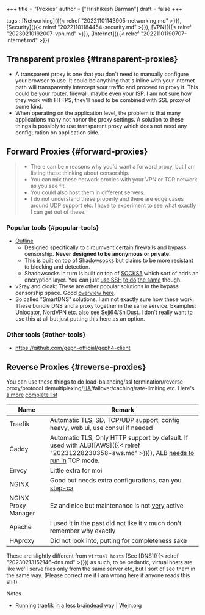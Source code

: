+++
title = "Proxies"
author = ["Hrishikesh Barman"]
draft = false
+++

tags
: [Networking]({{< relref "20221101143905-networking.md" >}}), [Security]({{< relref "20221101184454-security.md" >}}), [VPN]({{< relref "20230210192007-vpn.md" >}}), [Internet]({{< relref "20221101190707-internet.md" >}})


## Transparent proxies {#transparent-proxies}

-   A transparent proxy is one that you don't need to manually configure your browser to use. It could be anything that's inline with your internet path will transparently intercept your traffic and proceed to proxy it. This could be your router, firewall, maybe even your ISP. I am not sure how they work with HTTPS, they'll need to be combined with SSL proxy of some kind.
-   When operating on the application level, the problem is that many applications many not honor the proxy settings. A solution to these things is possibly to use transparent proxy which does not need any configuration on application side.


## Forward Proxies {#forward-proxies}

<div class="warning small-text">

> -   There can be `n` reasons why you'd want a forward proxy, but I am listing these thinking about censorship.
> -   You can mix these network proxies with your VPN or TOR network as you see fit.
> -   You could also host them in different servers.
> -   I do not understand these properly and there are edge cases around UDP support etc. I have to experiment to see what exactly I can get out of these.
</div>


### Popular tools {#popular-tools}

-   [Outline](https://getoutline.org/how-it-works/)
    -   Designed specifically to circumvent certain firewalls and bypass censorship. **Never designed to be anonymous or private**.
    -   This is built on top of [Shadowsocks](https://en.wikipedia.org/wiki/Shadowsocks) but claims to be more resistant to blocking and detection.
    -   Shadowsocks in turn is built on top of [SOCKS5](https://datatracker.ietf.org/doc/html/rfc1928) which sort of adds an encryption layer. You can just [use SSH](https://ma.ttias.be/socks-proxy-linux-ssh-bypass-content-filters/) [to do](https://github.com/sshuttle/sshuttle) [the same](http://www.dest-unreach.org/socat/doc/socat-tun.html) though.
-   v2ray and cloak: These are other popular solutions in the bypass censorship space. Good [overview here](https://github.com/net4people/bbs/issues/36).
-   So called "SmartDNS" solutions. I am not exactly sure how these work. These bundle DNS and a proxy together in the same service. Examples: Unlocator, NordVPN etc. also see [Seji64/SniDust](https://github.com/Seji64/SniDust). I don't really want to use this at all but just putting this here as an option.


### Other tools {#other-tools}

-   <https://github.com/geph-official/geph4-client>


## Reverse Proxies {#reverse-proxies}

You can use these things to do load-balancing/ssl termination/reverse proxy/protocol demultiplexing/[HA](https://www.reddit.com/r/selfhosted/comments/ytg5kf/high_availability_for_beginners/)/failover/caching/rate-limiting etc. Here's [a more](https://github.com/GrrrDog/weird_proxies) [complete list](https://www.authelia.com/overview/prologue/supported-proxies/)

| Name                | Remark                                                                                                                                                                                              |
|---------------------|-----------------------------------------------------------------------------------------------------------------------------------------------------------------------------------------------------|
| Traefik             | Automatic TLS, SD, TCP/UDP support, config heavy, web ui, use consul if needed                                                                                                                      |
| Caddy               | Automatic TLS, Only HTTP support by default. If used with ALB([AWS]({{< relref "20231228230358-aws.md" >}})), ALB [needs to run in](https://caddy.community/t/load-balancing-caddy/10467) TCP mode. |
| Envoy               | Little extra for moi                                                                                                                                                                                |
| NGINX               | Good but needs extra configurations, can you [step-ca](https://smallstep.com/docs/step-ca)                                                                                                          |
| NGINX Proxy Manager | Ez and nice but maintenance is not [very](https://github.com/NginxProxyManager/nginx-proxy-manager/discussions/1202) active                                                                         |
| Apache              | I used it in the past did not like it v.much don't remember why exactly                                                                                                                             |
| HAproxy             | Did not look into, putting for completeness sake                                                                                                                                                    |

These are slightly different from `virtual hosts` (See [DNS]({{< relref "20230213152146-dns.md" >}})) as such, to be pedantic, virtual hosts are like we'll serve files only from the same server etc, but I sort of see them in the same way. (Please correct me if I am wrong here if anyone reads this shit)

Notes

-   [Running traefik in a less braindead way | Wejn.org](https://wejn.org/2023/11/running-traefik-in-a-less-braindead-way/)
